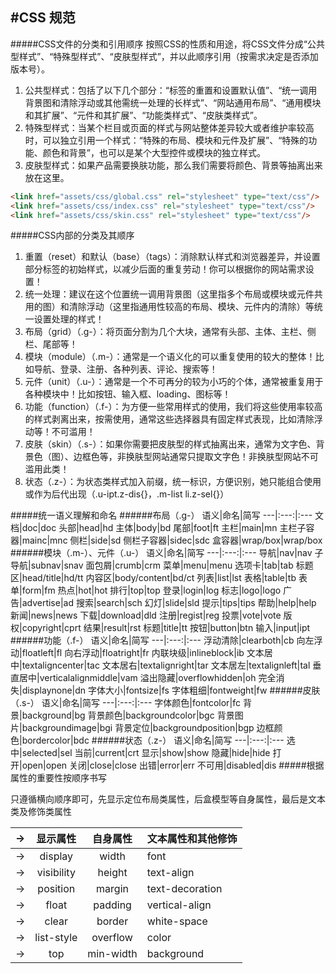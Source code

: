 #CSS 规范
---
#####CSS文件的分类和引用顺序
按照CSS的性质和用途，将CSS文件分成“公共型样式”、“特殊型样式”、“皮肤型样式”，并以此顺序引用（按需求决定是否添加版本号）。

1. 公共型样式：包括了以下几个部分：“标签的重置和设置默认值”、“统一调用背景图和清除浮动或其他需统一处理的长样式”、“网站通用布局”、“通用模块和其扩展”、“元件和其扩展”、“功能类样式”、“皮肤类样式”。
2. 特殊型样式：当某个栏目或页面的样式与网站整体差异较大或者维护率较高时，可以独立引用一个样式：“特殊的布局、模块和元件及扩展”、“特殊的功能、颜色和背景”，也可以是某个大型控件或模块的独立样式。
3. 皮肤型样式：如果产品需要换肤功能，那么我们需要将颜色、背景等抽离出来放在这里。

```html
<link href="assets/css/global.css" rel="stylesheet" type="text/css"/>
<link href="assets/css/index.css" rel="stylesheet" type="text/css"/>
<link href="assets/css/skin.css" rel="stylesheet" type="text/css"/>
```

#####CSS内部的分类及其顺序

1. 重置（reset）和默认（base）（tags）：消除默认样式和浏览器差异，并设置部分标签的初始样式，以减少后面的重复劳动！你可以根据你的网站需求设置！
2. 统一处理：建议在这个位置统一调用背景图（这里指多个布局或模块或元件共用的图）和清除浮动（这里指通用性较高的布局、模块、元件内的清除）等统一设置处理的样式！
3. 布局（grid）（.g-）：将页面分割为几个大块，通常有头部、主体、主栏、侧栏、尾部等！
4. 模块（module）（.m-）：通常是一个语义化的可以重复使用的较大的整体！比如导航、登录、注册、各种列表、评论、搜索等！
5. 元件（unit）（.u-）：通常是一个不可再分的较为小巧的个体，通常被重复用于各种模块中！比如按钮、输入框、loading、图标等！
6. 功能（function）（.f-）：为方便一些常用样式的使用，我们将这些使用率较高的样式剥离出来，按需使用，通常这些选择器具有固定样式表现，比如清除浮动等！不可滥用！
7. 皮肤（skin）（.s-）：如果你需要把皮肤型的样式抽离出来，通常为文字色、背景色（图）、边框色等，非换肤型网站通常只提取文字色！非换肤型网站不可滥用此类！
8. 状态（.z-）：为状态类样式加入前缀，统一标识，方便识别，她只能组合使用或作为后代出现（.u-ipt.z-dis{}，.m-list li.z-sel{}）

#####统一语义理解和命名
######布局（.g-）
语义|命名|简写
---|:---:|:---
文档|doc|doc
头部|head|hd
主体|body|bd
尾部|foot|ft
主栏|main|mn
主栏子容器|mainc|mnc
侧栏|side|sd
侧栏子容器|sidec|sdc
盒容器|wrap/box|wrap/box
######模块（.m-）、元件（.u-）
语义|命名|简写
---|:---:|:---
导航|nav|nav
子导航|subnav|snav
面包屑|crumb|crm
菜单|menu|menu
选项卡|tab|tab
标题区|head/title|hd/tt
内容区|body/content|bd/ct
列表|list|lst
表格|table|tb
表单|form|fm
热点|hot|hot
排行|top|top
登录|login|log
标志|logo|logo
广告|advertise|ad
搜索|search|sch
幻灯|slide|sld
提示|tips|tips
帮助|help|help
新闻|news|news
下载|download|dld
注册|regist|reg
投票|vote|vote
版权|copyright|cprt
结果|result|rst
标题|title|tt
按钮|button|btn
输入|input|ipt
######功能（.f-）
语义|命名|简写
---|:---:|:---
浮动清除|clearboth|cb
向左浮动|floatleft|fl
向右浮动|floatright|fr
内联块级|inlineblock|ib
文本居中|textaligncenter|tac
文本居右|textalignright|tar
文本居左|textalignleft|tal
垂直居中|verticalalignmiddle|vam
溢出隐藏|overflowhidden|oh
完全消失|displaynone|dn
字体大小|fontsize|fs
字体粗细|fontweight|fw
######皮肤（.s-）
语义|命名|简写
---|:---:|:---
字体颜色|fontcolor|fc
背景|background|bg
背景颜色|backgroundcolor|bgc
背景图片|backgroundimage|bgi
背景定位|backgroundposition|bgp
边框颜色|bordercolor|bdc
######状态（.z-）
语义|命名|简写
---|:---:|:---
选中|selected|sel
当前|current|crt
显示|show|show
隐藏|hide|hide
打开|open|open
关闭|close|close
出错|error|err
不可用|disabled|dis
#####根据属性的重要性按顺序书写

只遵循横向顺序即可，先显示定位布局类属性，后盒模型等自身属性，最后是文本类及修饰类属性

→|显示属性|自身属性|文本属性和其他修饰
---|:---:|:---:|---
→|display|width|font
→|visibility|height|text-align
→|position|margin|text-decoration
→|float|padding|vertical-align
→|clear|border|white-space
→|list-style|overflow|color
→|top|min-width|background







